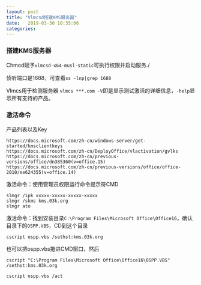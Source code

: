 ```yaml
---
layout: post
title: "Vlmcsd搭建KMS服务器" 
date:   2019-03-30 10:35:06
categories:
---
```


<!-- more -->

### 搭建KMS服务器

Chmod赋予`vlmcsd-x64-musl-static`可执行权限并启动服务./

侦听端口是1688，可查看`ss -lnp|grep 1688`

Vlmcs用于检测服务器 `vlmcs ***.com -V`即是显示测试激活的详细信息，`-help`显示所有支持的产品。


### 激活命令

产品列表以及Key
```
https://docs.microsoft.com/zh-cn/windows-server/get-started/kmsclientkeys
https://docs.microsoft.com/zh-cn/DeployOffice/vlactivation/gvlks
https://docs.microsoft.com/zh-cn/previous-versions/office/dn385360(v=office.15)
https://docs.microsoft.com/zh-cn/previous-versions/office/office-2010/ee624355(v=office.14)
```
激活命令：使用管理员权限运行命令提示符CMD
```
slmgr /ipk xxxxx-xxxxx-xxxxx-xxxxx
slmgr /skms kms.03k.org
slmgr ato
```
激活命令：找到安装目录`C:\Program Files\Microsoft Office\Office16`，确认目录下的`OSPP.VBS`，CD到这个目录

`cscript ospp.vbs /sethst:kms.03k.org`

也可以把ospp.vbs拖进CMD窗口，然后
```
cscript "C:\Program Files\Microsoft Office\Office16\OSPP.VBS" /sethst:kms.03k.org
```

`cscript ospp.vbs /act`

